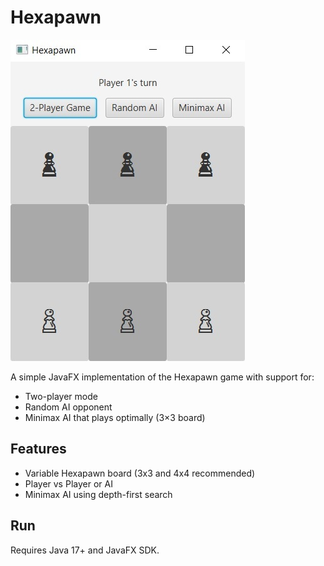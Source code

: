 # Hexapawn

![Hexapawn Screenshot](thumbnail.jpg)

A simple JavaFX implementation of the Hexapawn game with support for:
- Two-player mode
- Random AI opponent
- Minimax AI that plays optimally (3×3 board)

## Features
- Variable Hexapawn board (3x3 and 4x4 recommended)
- Player vs Player or AI
- Minimax AI using depth-first search

## Run
Requires Java 17+ and JavaFX SDK.
